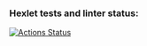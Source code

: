 ### Hexlet tests and linter status:
[![Actions Status](https://github.com/AlexanderVinnikovGIt/layout-designer-project-lvl1/workflows/hexlet-check/badge.svg)](https://github.com/AlexanderVinnikovGIt/layout-designer-project-lvl1/actions)